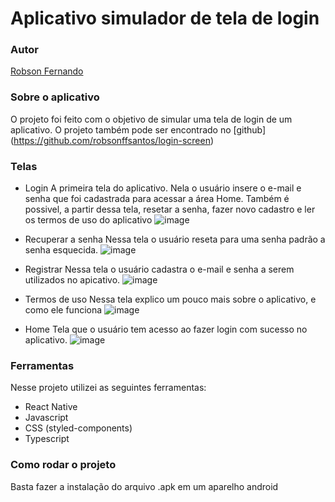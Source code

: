 # Aplicativo simulador de tela de login

### Autor
[Robson Fernando](https://www.linkedin.com/in/robsonffdossantos/)

### Sobre o aplicativo
O projeto foi feito com o objetivo de simular uma tela de login de um aplicativo. O projeto também pode ser encontrado no [github] (https://github.com/robsonffsantos/login-screen)

### Telas

* Login
  A primeira tela do aplicativo. Nela o usuário insere o e-mail e senha que foi cadastrada para acessar a área Home. Também é possivel, a partir dessa tela, resetar a senha, fazer novo cadastro e ler os termos de uso do aplicativo 
![image](https://user-images.githubusercontent.com/86332847/218214868-a9a35f9d-2999-4cee-8583-7ad5ac6095a6.png)

* Recuperar a senha
  Nessa tela o usuário reseta para uma senha padrão a senha esquecida.
  ![image](https://user-images.githubusercontent.com/86332847/218214972-0f38d8ae-8407-43c8-8bd2-d407237aa6aa.png)

* Registrar
  Nessa tela o usuário cadastra o e-mail e senha a serem utilizados no apicativo.
  ![image](https://user-images.githubusercontent.com/86332847/218215059-dd5315d8-387c-4c1c-9e65-928838fd822b.png)

* Termos de uso
  Nessa tela explico um pouco mais sobre o aplicativo, e como ele funciona
  ![image](https://user-images.githubusercontent.com/86332847/218215150-ef3d49b2-b4f0-4ffc-97ec-98992d4dfb2e.png)

* Home
  Tela que o usuário tem acesso ao fazer login com sucesso no aplicativo.
  ![image](https://user-images.githubusercontent.com/86332847/218215369-77dd6d1e-fe40-4141-9077-bbfde4367141.png)

### Ferramentas
Nesse projeto utilizei as seguintes ferramentas:

* React Native
* Javascript
* CSS (styled-components)
* Typescript

### Como rodar o projeto

Basta fazer a instalação do arquivo .apk em um aparelho android
